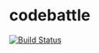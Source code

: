# codebattle

[![Build Status](https://travis-ci.org/Matt182/codebattle.svg?branch=master)](https://travis-ci.org/Matt182/codebattle)
